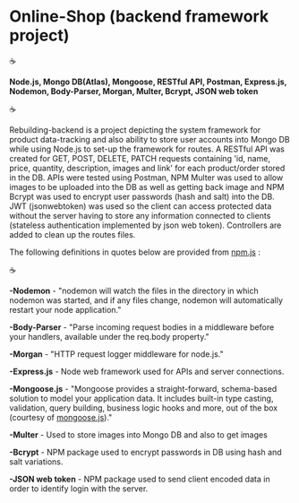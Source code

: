 # Online-Shop (backend framework project)

:coffee:

**Node.js, Mongo DB(Atlas), Mongoose, RESTful API, Postman, Express.js, Nodemon, Body-Parser, Morgan, Multer, Bcrypt, JSON web token**

:coffee:

Rebuilding-backend is a project depicting the system framework for product data-tracking and also ability to store user accounts into Mongo DB while using Node.js to set-up the framework for routes.  A RESTful API was created for GET, POST, DELETE, PATCH requests containing 'id, name, price, quantity, description, images and link' for each product/order stored in the DB. APIs were tested using Postman, NPM Multer was used to allow images to be uploaded into the DB as well as getting back image and NPM Bcrypt was used to encrypt user passwords (hash and salt) into the DB.  JWT (jsonwebtoken) was used so the client can access protected data without the server having to store any information connected to clients (stateless authentication implemented by json web token).  Controllers are added to clean up the routes files.

The following definitions in quotes below are provided from [npm.js](https://www.npmjs.com/) :

:coffee:

**-Nodemon** - "nodemon will watch the files in the directory in which nodemon was started, and if any files change, nodemon will automatically restart your node application."

**-Body-Parser** - "Parse incoming request bodies in a middleware before your handlers, available under the req.body property."

**-Morgan** - "HTTP request logger middleware for node.js."

**-Express.js** - Node web framework used for APIs and server connections.

**-Mongoose.js** - "Mongoose provides a straight-forward, schema-based solution to model your application data. It includes built-in type casting, validation, query building, business logic hooks and more, out of the box (courtesy of [mongoose.js](www.mongoose.js.com))."

**-Multer** - Used to store images into Mongo DB and also to get images

**-Bcrypt** - NPM package used to encrypt passwords in DB using hash and salt variations.

**-JSON web token** - NPM package used to send client encoded data in order to identify login with the server.
